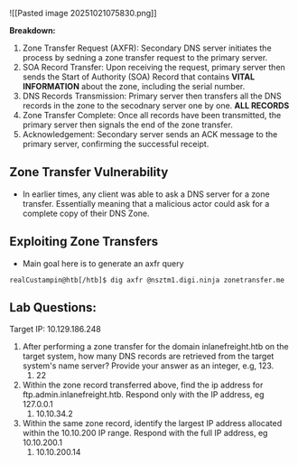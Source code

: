 
![[Pasted image 20251021075830.png]]

**Breakdown:**

1. Zone Transfer Request (AXFR): Secondary DNS server initiates the process by sedning a zone transfer request to the primary server.  
2. SOA Record Transfer: Upon receiving the request, primary server then sends the Start of Authority (SOA) Record that contains **VITAL INFORMATION** about the zone, including the serial number.
3. DNS Records Transmission: Primary server then transfers all the DNS records in the zone to the secodnary server one by one. **ALL RECORDS**
4. Zone Transfer Complete: Once all records have been transmitted, the primary server then signals the end of the zone transfer. 
5. Acknowledgement: Secondary server sends an ACK message to the primary server, confirming the successful receipt. 

## Zone Transfer Vulnerability
- In earlier times, any client was able to ask a DNS server for a zone transfer. Essentially meaning that a malicious actor could ask for a complete copy of their DNS Zone. 

## Exploiting Zone Transfers

- Main goal here is to generate an axfr query  

```shell-session
realCustampin@htb[/htb]$ dig axfr @nsztm1.digi.ninja zonetransfer.me
```

## Lab Questions: 

Target IP: 10.129.186.248

1. After performing a zone transfer for the domain inlanefreight.htb on the target system, how many DNS records are retrieved from the target system's name server? Provide your answer as an integer, e.g, 123.
	1. 22
2. Within the zone record transferred above, find the ip address for ftp.admin.inlanefreight.htb. Respond only with the IP address, eg 127.0.0.1
	1. 10.10.34.2
3. Within the same zone record, identify the largest IP address allocated within the 10.10.200 IP range. Respond with the full IP address, eg 10.10.200.1
	1. 10.10.200.14